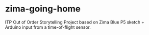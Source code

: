 # zima-going-home
ITP Out of Order Storytelling Project based on Zima Blue 
P5 sketch + Arduino input from a time-of-flight sensor. 
